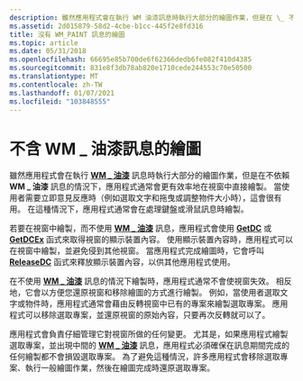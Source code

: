 ```yaml
---
description: 雖然應用程式會在執行 WM 油漆訊息時執行大部分的繪圖作業，但是在 \_ 不依賴 WM 油漆訊息的情況下，應用程式通常會更有效率地在視窗中直接繪製 \_ 。
ms.assetid: 2d015879-58d2-4cbe-b1cc-445f2e8fd316
title: 沒有 WM_PAINT 訊息的繪圖
ms.topic: article
ms.date: 05/31/2018
ms.openlocfilehash: 66695e85b700de6f62366dedb6fe082f410d4385
ms.sourcegitcommit: 831e8f3db78ab820e1710cede244553c70e50500
ms.translationtype: MT
ms.contentlocale: zh-TW
ms.lasthandoff: 01/07/2021
ms.locfileid: "103848555"
---
```

# <a name="drawing-without-the-wm_paint-message"></a>不含 WM \_ 油漆訊息的繪圖

雖然應用程式會在執行 [**WM \_ 油漆**](wm-paint.md) 訊息時執行大部分的繪圖作業，但是在不依賴 **WM \_ 油漆** 訊息的情況下，應用程式通常會更有效率地在視窗中直接繪製。 當使用者需要立即意見反應時（例如選取文字和拖曳或調整物件大小時），這會很有用。 在這種情況下，應用程式通常會在處理鍵盤或滑鼠訊息時繪製。

若要在視窗中繪製，而不使用 [**WM \_ 油漆**](wm-paint.md) 訊息，應用程式會使用 [**GetDC**](/windows/desktop/api/Winuser/nf-winuser-getdc) 或 [**GetDCEx**](/windows/desktop/api/Winuser/nf-winuser-getdcex) 函式來取得視窗的顯示裝置內容。 使用顯示裝置內容時，應用程式可以在視窗中繪製，並避免侵到其他視窗。 當應用程式完成繪圖時，它會呼叫 [**ReleaseDC**](/windows/desktop/api/Winuser/nf-winuser-releasedc) 函式來釋放顯示裝置內容，以供其他應用程式使用。

在不使用 [**WM \_ 油漆**](wm-paint.md) 訊息的情況下繪製時，應用程式通常不會使視窗失效。 相反地，它會以方便您還原視窗和移除繪圖的方式進行繪製。 例如，當使用者選取文字或物件時，應用程式通常會藉由反轉視窗中已有的專案來繪製選取專案。 應用程式可以移除選取專案，並還原視窗的原始內容，只要再次反轉就可以了。

應用程式會負責仔細管理它對視窗所做的任何變更。 尤其是，如果應用程式繪製選取專案，並出現中間的 [**WM \_ 油漆**](wm-paint.md) 訊息，應用程式必須確保在訊息期間完成的任何繪製都不會損毀選取專案。 為了避免這種情況，許多應用程式會移除選取專案、執行一般繪圖作業，然後在繪圖完成時還原選取專案。

 

 




